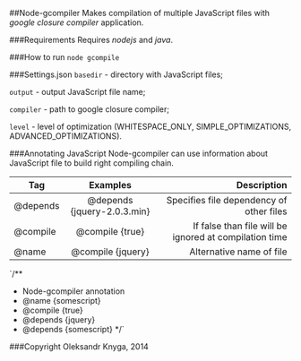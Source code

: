 ##Node-gcompiler
Makes compilation of multiple JavaScript files with *google closure compiler* application.

###Requirements
Requires *nodejs* and *java*.

###How to run
`node gcompile`

###Settings.json
`basedir` - directory with JavaScript files;

`output` - output JavaScript file name;

`compiler` - path to google closure compiler;

`level` - level of optimization (WHITESPACE_ONLY, SIMPLE_OPTIMIZATIONS, ADVANCED_OPTIMIZATIONS).

###Annotating JavaScript
Node-gcompiler can use information about JavaScript file to build right compiling chain.

| Tag        | Examples           | Description  |
| ------------- |:-------------:| -----:|
| @depends     | @depends {jquery-2.0.3.min} | Specifies file dependency of other files |
| @compile | @compile {true}      |    If false than file will be ignored at compilation time |
| @name      | @compile {jquery}     |   Alternative name of file |

`/**
 * Node-gcompiler annotation
 * @name {somescript}
 * @compile {true}
 * @depends {jquery}
 * @depends {somescript}
 */`

###Copyright
Oleksandr Knyga, 2014
